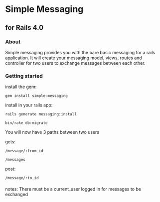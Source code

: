 # Simple Messaging 
## for Rails 4.0

### About
Simple messaging provides you with the bare basic messaging for a rails application. It will create your messaging model, views, routes and controller for two users to exchange messages between each other.



### Getting started

install the gem:

`gem install simple-messaging`

install in your rails app:

`rails generate messaging:install`

`bin/rake db:migrate`

You will now have 3 paths between two users

gets:

`/message/:from_id`

`/messages`

post: 


`/message/:to_id`

####
notes:
There must be a current_user logged in for messages to be exchanged


